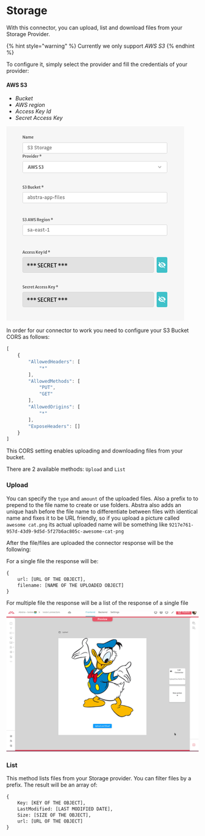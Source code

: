 # Storage

With this connector, you can upload, list and download files from your Storage Provider.

{% hint style="warning" %}
Currently we only support _AWS S3_
{% endhint %}

 To configure it, simply select the provider and fill the credentials of your provider:

#### AWS S3

* _Bucket_
* _AWS region_
* _Access Key Id_
* _Secret Access Key_

![](../../../.gitbook/assets/image%20%2845%29.png)

In order for our connector to work you need to configure your S3 Bucket CORS as follows:

```javascript
[
    {
        "AllowedHeaders": [
            "*"
        ],
        "AllowedMethods": [
            "PUT",
            "GET"
        ],
        "AllowedOrigins": [
            "*"
        ],
        "ExposeHeaders": []
    }
]
```

This CORS setting enables uploading and downloading files from your bucket.

There are 2 available methods: `Upload` and `List`

### Upload

You can specify the `type` and `amount` of the uploaded files. Also a prefix to to prepend to the file name to create or use folders. Abstra also adds an unique hash before the file name to differentiate between files with identical name and fixes it to be URL friendly, so if you upload a picture called `awesome cat.png` its actual uploaded name will be something like `9217e761-957d-43d9-9d5d-5f27b6ac805c-awesome-cat-png`

After the file/files are uploaded the connector response will be the following:

For a single file the response will be:

```text
{
    url: [URL OF THE OBJECT],
    filename: [NAME OF THE UPLOADED OBJECT]
}
```

For multiple file the response will be a list of the response of a single file

![](../../../.gitbook/assets/upload.gif)

### List

This method lists files from your Storage provider. You can filter files by a prefix. The result will be an array of:

```text
{
    Key: [KEY OF THE OBJECT],
    LastModified: [LAST MODIFIED DATE],
    Size: [SIZE OF THE OBJECT],
    url: [URL OF THE OBJECT]
}
```


